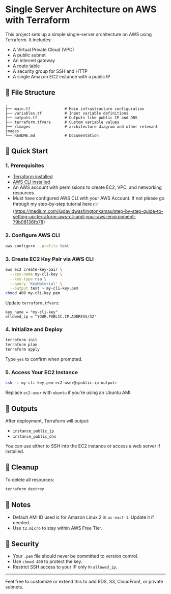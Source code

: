 # Single Server Architecture on AWS with Terraform

This project sets up a simple single-server architecture on AWS using Terraform. It includes:

* A Virtual Private Cloud (VPC)
* A public subnet
* An internet gateway
* A route table
* A security group for SSH and HTTP
* A single Amazon EC2 instance with a public IP

## 📁 File Structure

```
.
├── main.tf               # Main infrastructure configuration
├── variables.tf          # Input variable definitions
├── outputs.tf            # Outputs like public IP and DNS
├── terraform.tfvars      # Custom variable values
├── /images               # architecture diagram and other relevant images
└── README.md             # Documentation
```

## 🚀 Quick Start

### 1. Prerequisites

* [Terraform installed](https://www.terraform.io/downloads.html)
* [AWS CLI installed](https://docs.aws.amazon.com/cli/latest/userguide/install-cliv2.html)
* An AWS account with permissions to create EC2, VPC, and networking resources
* Must have configured AWS CLI with your AWS Account. If not please go through my step-by-step tutorial here 👉(https://medium.com/@davidwashingtonkamau/step-by-step-guide-to-setting-up-terraform-aws-cli-and-your-aws-environment-79b08136fb78)

### 2. Configure AWS CLI

```bash
aws configure --profile test
```

### 3. Create EC2 Key Pair via AWS CLI

```bash
aws ec2 create-key-pair \
  --key-name my-cli-key \
  --key-type rsa \
  --query 'KeyMaterial' \
  --output text > my-cli-key.pem
chmod 400 my-cli-key.pem
```

Update `terraform.tfvars`:

```hcl
key_name = "my-cli-key"
allowed_ip = "YOUR.PUBLIC.IP.ADDRESS/32"
```

### 4. Initialize and Deploy

```bash
terraform init
terraform plan
terraform apply
```

Type `yes` to confirm when prompted.

### 5. Access Your EC2 Instance

```bash
ssh -i my-cli-key.pem ec2-user@<public-ip-output>
```

Replace `ec2-user` with `ubuntu` if you're using an Ubuntu AMI.

## 📄 Outputs

After deployment, Terraform will output:

* `instance_public_ip`
* `instance_public_dns`

You can use either to SSH into the EC2 instance or access a web server if installed.

## 🧹 Cleanup

To delete all resources:

```bash
terraform destroy
```

## 📌 Notes

* Default AMI ID used is for Amazon Linux 2 in `us-east-1`. Update it if needed.
* Use `t2.micro` to stay within AWS Free Tier.

## 🔐 Security

* Your `.pem` file should never be committed to version control.
* Use `chmod 400` to protect the key.
* Restrict SSH access to your IP only in `allowed_ip`.

---

Feel free to customize or extend this to add RDS, S3, CloudFront, or private subnets.
